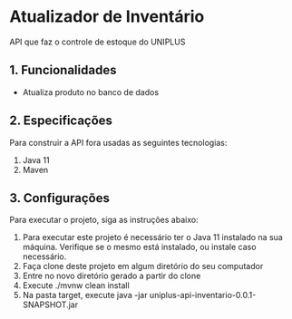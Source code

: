 # Atualizador de Inventário
API que faz o controle de estoque do UNIPLUS

## 1. Funcionalidades
- Atualiza produto no banco de dados

## 2. Especificações
Para construir a API fora usadas as seguintes tecnologias:

1. Java 11
2. Maven

## 3. Configurações
Para executar o projeto, siga as instruções abaixo:

1. Para executar este projeto é necessário ter o Java 11 instalado na sua máquina. 
   Verifique se o mesmo está instalado, ou instale caso necessário.
2. Faça clone deste projeto em algum diretório do seu computador
3. Entre no novo diretório gerado a partir do clone
4. Execute ./mvnw clean install
5. Na pasta target, execute java -jar uniplus-api-inventario-0.0.1-SNAPSHOT.jar
